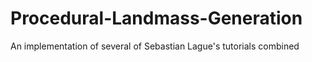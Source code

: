 # Procedural-Landmass-Generation
An implementation of several of Sebastian Lague's tutorials combined
